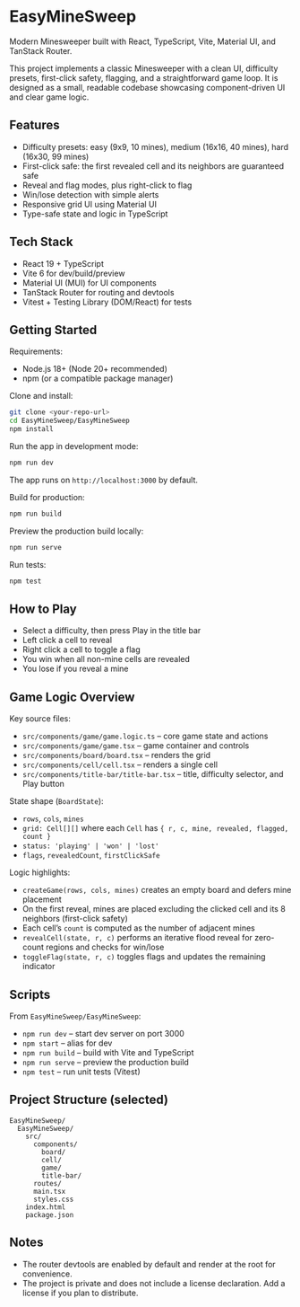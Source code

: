 # EasyMineSweep

Modern Minesweeper built with React, TypeScript, Vite, Material UI, and TanStack Router.

This project implements a classic Minesweeper with a clean UI, difficulty presets, first-click safety, flagging, and a straightforward game loop. It is designed as a small, readable codebase showcasing component-driven UI and clear game logic.

## Features

- Difficulty presets: easy (9x9, 10 mines), medium (16x16, 40 mines), hard (16x30, 99 mines)
- First-click safe: the first revealed cell and its neighbors are guaranteed safe
- Reveal and flag modes, plus right-click to flag
- Win/lose detection with simple alerts
- Responsive grid UI using Material UI
- Type-safe state and logic in TypeScript

## Tech Stack

- React 19 + TypeScript
- Vite 6 for dev/build/preview
- Material UI (MUI) for UI components
- TanStack Router for routing and devtools
- Vitest + Testing Library (DOM/React) for tests

## Getting Started

Requirements:

- Node.js 18+ (Node 20+ recommended)
- npm (or a compatible package manager)

Clone and install:

```bash
git clone <your-repo-url>
cd EasyMineSweep/EasyMineSweep
npm install
```

Run the app in development mode:

```bash
npm run dev
```

The app runs on `http://localhost:3000` by default.

Build for production:

```bash
npm run build
```

Preview the production build locally:

```bash
npm run serve
```

Run tests:

```bash
npm test
```

## How to Play

- Select a difficulty, then press Play in the title bar
- Left click a cell to reveal
- Right click a cell to toggle a flag
- You win when all non-mine cells are revealed
- You lose if you reveal a mine

## Game Logic Overview

Key source files:

- `src/components/game/game.logic.ts` – core game state and actions
- `src/components/game/game.tsx` – game container and controls
- `src/components/board/board.tsx` – renders the grid
- `src/components/cell/cell.tsx` – renders a single cell
- `src/components/title-bar/title-bar.tsx` – title, difficulty selector, and Play button

State shape (`BoardState`):

- `rows`, `cols`, `mines`
- `grid: Cell[][]` where each `Cell` has `{ r, c, mine, revealed, flagged, count }`
- `status: 'playing' | 'won' | 'lost'`
- `flags`, `revealedCount`, `firstClickSafe`

Logic highlights:

- `createGame(rows, cols, mines)` creates an empty board and defers mine placement
- On the first reveal, mines are placed excluding the clicked cell and its 8 neighbors (first-click safety)
- Each cell’s `count` is computed as the number of adjacent mines
- `revealCell(state, r, c)` performs an iterative flood reveal for zero-count regions and checks for win/lose
- `toggleFlag(state, r, c)` toggles flags and updates the remaining indicator

## Scripts

From `EasyMineSweep/EasyMineSweep`:

- `npm run dev` – start dev server on port 3000
- `npm start` – alias for dev
- `npm run build` – build with Vite and TypeScript
- `npm run serve` – preview the production build
- `npm test` – run unit tests (Vitest)

## Project Structure (selected)

```
EasyMineSweep/
  EasyMineSweep/
    src/
      components/
        board/
        cell/
        game/
        title-bar/
      routes/
      main.tsx
      styles.css
    index.html
    package.json
```

## Notes

- The router devtools are enabled by default and render at the root for convenience.
- The project is private and does not include a license declaration. Add a license if you plan to distribute.
